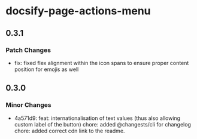 # docsify-page-actions-menu

## 0.3.1

### Patch Changes

- fix: fixed flex alignment within the icon spans to ensure proper content position for emojis as well

## 0.3.0

### Minor Changes

- 4a571d9: feat: internationalisation of text values (thus also allowing custom label of the button)
  chore: added @changests/cli for changelog
  chore: added correct cdn link to the readme.
